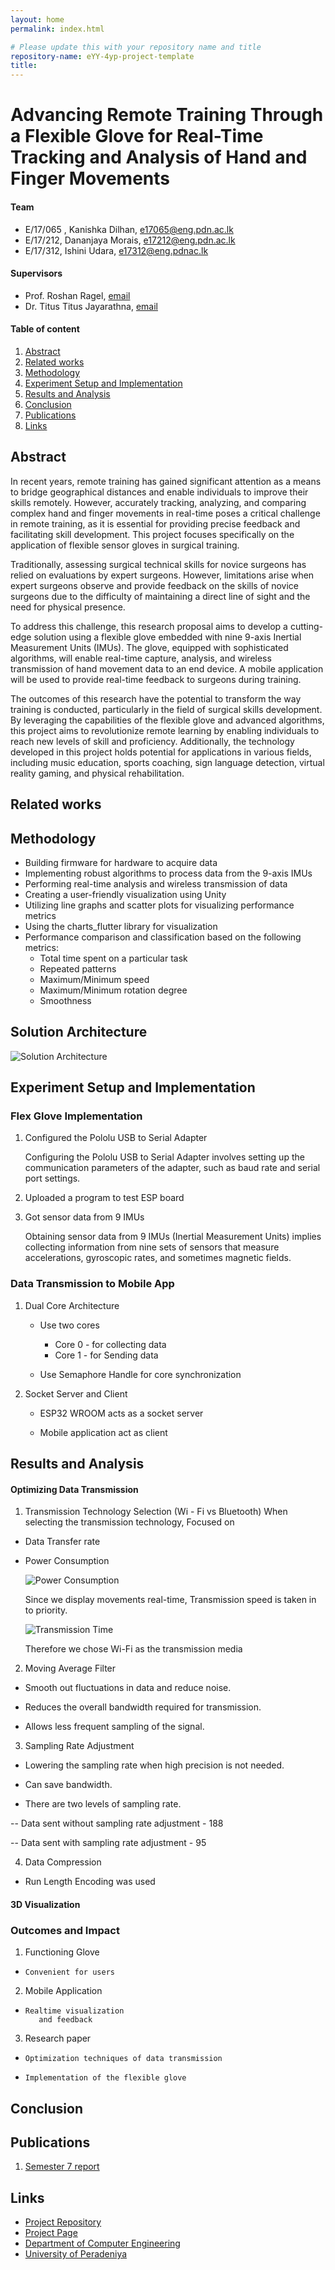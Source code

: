 ```yaml
---
layout: home
permalink: index.html

# Please update this with your repository name and title
repository-name: eYY-4yp-project-template
title:
---
```


[comment]: # "This is the standard layout for the project, but you can clean this and use your own template"

# Advancing Remote Training Through a Flexible Glove for Real-Time Tracking and Analysis of Hand and Finger Movements

#### Team

- E/17/065 , Kanishka Dilhan, [e17065@eng.pdn.ac.lk](mailto:e17065@eng.pdn.ac.lk)
- E/17/212, Dananjaya Morais, [e17212@eng.pdn.ac.lk](mailto:e17212@eng.pdn.ac.lk)
- E/17/312, Ishini Udara, [e17312@eng.pdnac.lk](mailto:e17312@eng.pdnac.lk)

#### Supervisors

- Prof. Roshan Ragel, [email](mailto:name@eng.pdn.ac.lk)
- Dr. Titus Titus Jayarathna, [email](mailto:name@eng.pdn.ac.lk)

#### Table of content

1. [Abstract](#abstract)
2. [Related works](#related-works)
3. [Methodology](#methodology)
4. [Experiment Setup and Implementation](#experiment-setup-and-implementation)
5. [Results and Analysis](#results-and-analysis)
6. [Conclusion](#conclusion)
7. [Publications](#publications)
8. [Links](#links)

## Abstract

In recent years, remote training has gained significant attention as a means to bridge geographical distances and enable individuals to improve their skills remotely. However, accurately tracking, analyzing, and comparing complex hand and finger movements in real-time poses a critical challenge in remote training, as it is essential for providing precise feedback and facilitating skill development. This project focuses specifically on the application of flexible sensor gloves in surgical training.

Traditionally, assessing surgical technical skills for novice surgeons has relied on evaluations by expert surgeons. However, limitations arise when expert surgeons observe and provide feedback on the skills of novice surgeons due to the difficulty of maintaining a direct line of sight and the need for physical presence. 

To address this challenge, this research proposal aims to develop a cutting-edge solution using a flexible glove embedded with nine 9-axis Inertial Measurement Units (IMUs). The glove, equipped with sophisticated algorithms, will enable real-time capture, analysis, and wireless transmission of hand movement data to an end device. A mobile application will be used to provide real-time feedback to surgeons during training.

The outcomes of this research have the potential to transform the way training is conducted, particularly in the field of surgical skills development. By leveraging the capabilities of the flexible glove and advanced algorithms, this project aims to revolutionize remote learning by enabling individuals to reach new levels of skill and proficiency. Additionally, the technology developed in this project holds potential for applications in various fields, including music education, sports coaching, sign language detection, virtual reality gaming, and physical rehabilitation.

## Related works

## Methodology

- Building firmware for hardware to acquire data
- Implementing robust algorithms to process data from the 9-axis IMUs
- Performing real-time analysis and wireless transmission of data
- Creating a user-friendly visualization using Unity
- Utilizing line graphs and scatter plots for visualizing performance metrics
- Using the charts_flutter library for visualization
- Performance comparison and classification based on the following metrics:
  - Total time spent on a particular task
  - Repeated patterns
  - Maximum/Minimum speed
  - Maximum/Minimum rotation degree
  - Smoothness
 
## Solution Architecture
![Solution Architecture](./images/solution_architecture.png)

## Experiment Setup and Implementation
### Flex Glove Implementation

1. Configured the Pololu USB to Serial Adapter

    Configuring the Pololu USB to Serial Adapter involves setting up the communication parameters of the adapter, such as baud rate and serial port settings. 

2. Uploaded a program to test ESP board

3. Got sensor data from 9 IMUs

    Obtaining sensor data from 9 IMUs (Inertial Measurement Units) implies collecting information from nine sets of sensors that measure accelerations, gyroscopic rates, and sometimes magnetic fields.

### Data Transmission to Mobile App
1. Dual Core Architecture
    - Use two cores
        - Core 0 - for collecting data
        - Core 1 - for Sending data

    - Use Semaphore Handle for core synchronization
  
2. Socket Server and Client
    - ESP32 WROOM acts as a socket server

    - Mobile application act as client

## Results and Analysis

#### Optimizing Data Transmission

1. Transmission Technology Selection (Wi - Fi vs Bluetooth)
When selecting the transmission technology, Focused on 
  - Data Transfer rate
  - Power Consumption

    ![Power Consumption](./images/PowerConsumtion.jpg)

    Since we display movements real-time, Transmission speed is taken in to priority.
    
    ![Transmission Time](./images/TransmissionTime.jpg)



    Therefore we chose Wi-Fi as the transmission media

2. Moving Average Filter

- Smooth out fluctuations in data and reduce noise.

- Reduces the overall bandwidth required for transmission.

- Allows less frequent sampling of the signal.

3. Sampling Rate Adjustment

- Lowering the sampling rate when high precision is not needed.

- Can save bandwidth.

- There are two levels of sampling rate.

-- Data sent without sampling rate adjustment - 188

-- Data sent with sampling rate adjustment - 95

4. Data Compression
 - Run Length Encoding was used

#### 3D Visualization

### Outcomes and Impact

1. Functioning Glove
-     Convenient for users 

2. Mobile Application
-     Realtime visualization 
         and feedback

3. Research paper
-     Optimization techniques of data transmission
-     Implementation of the flexible glove 

## Conclusion

## Publications
[//]: # "Note: Uncomment each once you uploaded the files to the repository"

 1. [Semester 7 report](./data/semester7_report.pdf)
<!-- 2. [Semester 7 slides](./) -->
<!-- 3. [Semester 8 report](./) -->
<!-- 4. [Semester 8 slides](./) -->
<!-- 5. Author 1, Author 2 and Author 3 "Research paper title" (2021). [PDF](./). -->


## Links

[//]: # ( NOTE: EDIT THIS LINKS WITH YOUR REPO DETAILS )

- [Project Repository](https://github.com/cepdnaclk/repository-name)
- [Project Page](https://cepdnaclk.github.io/repository-name)
- [Department of Computer Engineering](http://www.ce.pdn.ac.lk/)
- [University of Peradeniya](https://eng.pdn.ac.lk/)

[//]: # "Please refer this to learn more about Markdown syntax"
[//]: # "https://github.com/adam-p/markdown-here/wiki/Markdown-Cheatsheet"
